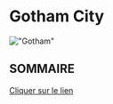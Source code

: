 # Gotham City
!["Gotham"](https://www.urban-comics.com/wp-content/uploads/2020/07/batmansilence2.jpg)
## SOMMAIRE
[Cliquer sur le lien](https://jsuprice.github.io/Gotham/)

